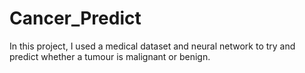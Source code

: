 # Cancer_Predict

In this project, I used a medical dataset and neural network to try and predict whether a tumour is malignant or benign.
